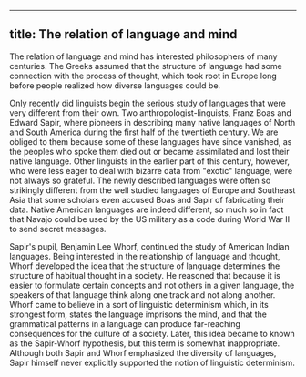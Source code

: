 
---
title: The relation of language and mind
---

The relation of language and mind has interested philosophers of many centuries. The Greeks assumed that the structure of language had some connection with the process of thought, which took root in Europe long before people realized how diverse languages could be. 

Only recently did linguists begin the serious study of languages that were very different from their own. Two anthropologist-linguists, Franz Boas and Edward Sapir, where pioneers in describing many native languages of North and South America during the first half of the twentieth century. We are obliged to them because some of these languages have since vanished, as the peoples who spoke them died out or became assimilated and lost their native language. Other linguists in the earlier part of this century, however, who were less eager to deal with bizarre data from "exotic" language, were not always so grateful. The newly described languages were often so strikingly different from the well studied languages of Europe and Southeast Asia that some scholars even accused Boas and Sapir of fabricating their data. Native American languages are indeed different, so much so in fact that Navajo could be used by the US military as a code during World War II to send secret messages. 

Sapir's pupil, Benjamin Lee Whorf, continued the study of American Indian languages. Being interested in the relationship of language and thought, Whorf developed the idea that the structure of language determines the structure of habitual thought in a society. He reasoned that because it is easier to formulate certain concepts and not others in a given language, the speakers of that language think along one track and not along another. Whorf came to believe in a sort of linguistic determinism which, in its strongest form, states the language imprisons the mind, and that the grammatical patterns in a language can produce far-reaching consequences for the culture of a society. Later, this idea became to known as the Sapir-Whorf hypothesis, but this term is somewhat inappropriate. Although both Sapir and Whorf emphasized the diversity of languages, Sapir himself never explicitly supported the notion of linguistic determinism. 
